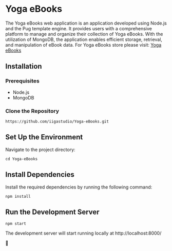 # Yoga eBooks

The Yoga eBooks web application is an application developed using Node.js and the Pug template engine. It provides users with a comprehensive platform to manage and organize their collection of Yoga eBooks. With the utilization of MongoDB, the application enables efficient storage, retrieval, and manipulation of eBook data. For Yoga eBooks store please visit: [Yoga eBooks](https://shop.svejar.com/collections/illustrated-yoga-ebooks)


## Installation


### Prerequisites

- Node.js
- MongoDB

### Clone the Repository

```shell
https://github.com/iigastudio/Yoga-eBooks.git
```
## Set Up the Environment

Navigate to the project directory:

```shell
cd Yoga-eBooks
```

## Install Dependencies

Install the required dependencies by running the following command:

```shell
npm install
```

## Run the Development Server
```shell
npm start
```
The development server will start running locally at http://localhost:8000/ 

🙏




